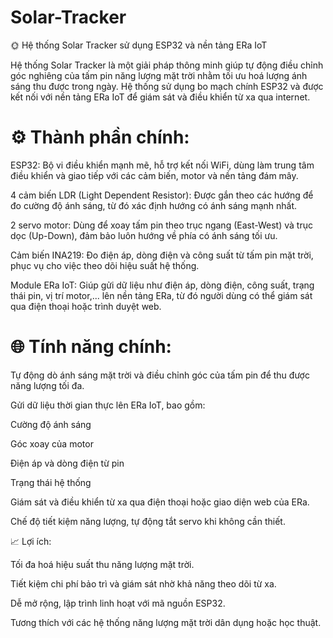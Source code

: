 # Solar-Tracker
🌞 Hệ thống Solar Tracker sử dụng ESP32 và nền tảng ERa IoT

Hệ thống Solar Tracker là một giải pháp thông minh giúp tự động điều chỉnh góc nghiêng của tấm pin năng lượng mặt trời nhằm tối ưu hoá lượng ánh sáng thu được trong ngày. Hệ thống sử dụng bo mạch chính ESP32 và được kết nối với nền tảng ERa IoT để giám sát và điều khiển từ xa qua internet.

<h1>⚙️ Thành phần chính:</h1>

ESP32: Bộ vi điều khiển mạnh mẽ, hỗ trợ kết nối WiFi, dùng làm trung tâm điều khiển và giao tiếp với các cảm biến, motor và nền tảng đám mây.

4 cảm biến LDR (Light Dependent Resistor): Được gắn theo các hướng để đo cường độ ánh sáng, từ đó xác định hướng có ánh sáng mạnh nhất.

2 servo motor: Dùng để xoay tấm pin theo trục ngang (East-West) và trục dọc (Up-Down), đảm bảo luôn hướng về phía có ánh sáng tối ưu.

Cảm biến INA219: Đo điện áp, dòng điện và công suất từ tấm pin mặt trời, phục vụ cho việc theo dõi hiệu suất hệ thống.

Module ERa IoT: Giúp gửi dữ liệu như điện áp, dòng điện, công suất, trạng thái pin, vị trí motor,... lên nền tảng ERa, từ đó người dùng có thể giám sát qua điện thoại hoặc trình duyệt web.

<h1> 🌐 Tính năng chính:</h1>

Tự động dò ánh sáng mặt trời và điều chỉnh góc của tấm pin để thu được năng lượng tối đa.

Gửi dữ liệu thời gian thực lên ERa IoT, bao gồm:

Cường độ ánh sáng

Góc xoay của motor

Điện áp và dòng điện từ pin

Trạng thái hệ thống

Giám sát và điều khiển từ xa qua điện thoại hoặc giao diện web của ERa.

Chế độ tiết kiệm năng lượng, tự động tắt servo khi không cần thiết.

📈 Lợi ích:

Tối đa hoá hiệu suất thu năng lượng mặt trời.

Tiết kiệm chi phí bảo trì và giám sát nhờ khả năng theo dõi từ xa.

Dễ mở rộng, lập trình linh hoạt với mã nguồn ESP32.

Tương thích với các hệ thống năng lượng mặt trời dân dụng hoặc học thuật.
